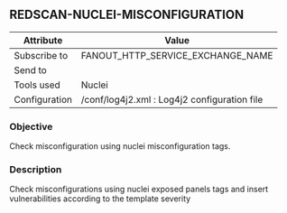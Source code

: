 ## REDSCAN-NUCLEI-MISCONFIGURATION

| Attribute     | Value                                        |
| ------------- | -------------------------------------------- |
| Subscribe to  | FANOUT_HTTP_SERVICE_EXCHANGE_NAME            |
| Send to       |                                              |
| Tools used    | Nuclei                                       |
| Configuration | /conf/log4j2.xml : Log4j2 configuration file |

### Objective

Check misconfiguration using nuclei misconfiguration tags.

### Description

Check misconfigurations using nuclei exposed panels tags and insert vulnerabilities according to the template severity

